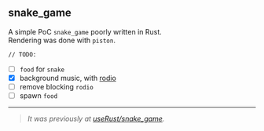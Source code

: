 ## snake_game

A simple PoC `snake_game` poorly written in Rust.  
Rendering was done with `piston`.

`// TODO:`
- [ ] `food` for `snake`
- [x] background music, with [rodio](https://docs.rs/rodio)
- [ ] remove blocking `rodio`
- [ ] spawn `food`

---

> *It was previously at [useRust/snake_game](https://github.com/hoangph271/useRust/tree/master/snake_game).*
